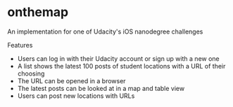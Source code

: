 # onthemap

An implementation for one of Udacity's iOS nanodegree challenges


Features
- Users can log in with their Udacity account or sign up with a new one
- A list shows the latest 100 posts of student locations with a URL of their choosing
- The URL can be opened in a browser
- The latest posts can be looked at in a map and table view
- Users can post new locations with URLs
